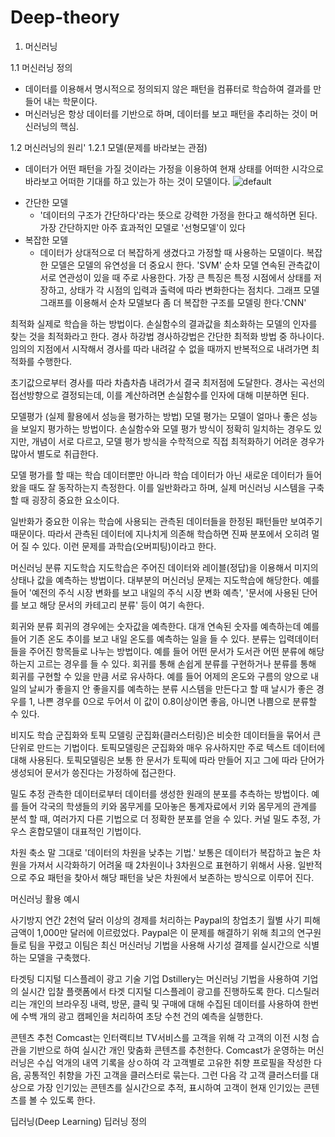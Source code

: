 # Deep-theory
1. 머신러닝

1.1 머신러닝 정의
- 데이터를 이용해서 명시적으로 정의되지 않은 패턴을 컴퓨터로 학습하여 결과를 만들어 내는 학문이다.
- 머신러닝은 항상 데이터를 기반으로 하며, 데이터를 보고 패턴을 추리하는 것이 머신러닝의 핵심.

1.2 머신러닝의 원리'
1.2.1 모델(문제를 바라보는 관점)
- 데이터가 어떤 패턴을 가질 것이라는 가정을 이용하여 현재 상태를 어떠한 시각으로 바라보고 어떠한 기대를 하고 있는가 하는 것이 모델이다.
![default](https://user-images.githubusercontent.com/40047360/43994469-2737733c-9dd8-11e8-981e-4f80c99a7f19.png)

* 간단한 모델
  * '데이터의 구조가 간단하다'라는 뜻으로 강력한 가정을 한다고 해석하면 된다. 가장 간단하지만 아주 효과적인 모델로 '선형모델'이 있다
* 복잡한 모델
  * 데이터가 상대적으로 더 복잡하게 생겼다고 가정할 때 사용하는 모델이다. 복잡한 모델은 모델의 유연성을 더 중요시 한다. 'SVM'
순차 모델
연속된 관측값이 서로 연관성이 있을 때 주로 사용한다. 가장 큰 특징은 특정 시점에서 상태를 저장하고, 상태가 각 시점의 입력과 출력에 따라 변화한다는 점치다.
그래프 모델
그래프를 이용해서 순차 모델보다 좀 더 복잡한 구조를 모델링 한다.'CNN'


최적화
실제로 학습을 하는 방법이다. 손실함수의 결과값을 최소화하는 모델의 인자를 찾는 것을 최적화라고 한다.
경사 하강법
경사하강법은 간단한 최적화 방법 중 하나이다. 임의의 지점에서 시작해서 경사를 따라 내려갈 수 없을 때까지 반복적으로 내려가면 최적화를 수행한다.

초기값으로부터 경사를 따라 차츰차츰 내려가서 결국 최저점에 도달한다. 경사는 곡선의 접선방향으로 결정되는데, 이를 계산하려면 손실함수를 인자에 대해 미분하면 된다.

모델평가 (실제 활용에서 성능을 평가하는 방법)
모델 평가는 모델이 얼마나 좋은 성능을 보일지 평가하는 방법이다. 손실함수와 모델 평가 방식이 정확히 일치하는 경우도 있지만, 개념이 서로 다르고, 모델 평가 방식을 수학적으로 직접 최적화하기 어려운 경우가 많아서 별도로 취급한다.

모델 평가를 할 때는 학습 데이터뿐만 아니라 학습 데이터가 아닌 새로운 데이터가 들어 왔을 때도 잘 동작하는지 측정한다. 이를 일반화라고 하며, 실제 머신러닝 시스템을 구축할 때 굉장히 중요한 요소이다.

일반화가 중요한 이유는 학습에 사용되는 관측된 데이터들을 한정된 패턴들만 보여주기 때문이다. 따라서 관측된 데이터에 지나치게 의존해 학습하면 진짜 분포에서 오히려 멀어 질 수 있다. 이런 문제를 과학습(오버피팅)이라고 한다.

머신러닝 분류
지도학습
지도학습은 주어진 데이터와 레이블(정답)을 이용해서 미지의 상태나 값을 예측하는 방법이다. 대부분의 머신러닝 문제는 지도학습에 해당한다. 예를 들어 '예전의 주식 시장 변화를 보고 내일의 주식 시장 변화 예측', '문서에 사용된 단어를 보고 해당 문서의 카테고리 분류' 등이 여기 속한다.

회귀와 분류
회귀의 경우에는 숫자값을 예측한다. 대개 연속된 숫자를 예측하는데 예를 들어 기존 온도 추이를 보고 내일 온도를 예측하는 일을 들 수 있다.
분류는 입력데이터들을 주어진 항목들로 나누는 방법이다. 예를 들어 어떤 문서가 도서관 어떤 분류에 해당하는지 고르는 경우를 들 수 있다.
회귀를 통해 손쉽게 분류를 구현하거나 분류를 통해 회귀를 구현할 수 있을 만큼 서로 유사하다. 예를 들어 어제의 온도와 구름의 양으로 내일의 날씨가 좋을지 안 좋을지를 예측하는 분류 시스템을 만든다고 할 때 날시가 좋은 경우를 1, 나쁜 경우를 0으로 두어서 이 값이 0.8이상이면 좋음, 아니면 나쁨으로 분류할 수 있다.

비지도 학습
군집화와 토픽 모델링
군집화(클러스터링)은 비슷한 데이터들을 묶어서 큰 단위로 만드는 기법이다. 
토픽모델링은 군집화와 매우 유사하지만 주로 텍스트 데이터에 대해 사용된다. 토픽모델링은 보통 한 문서가 토픽에 따라 만들어 지고 그에 따라 단어가 생성되어 문서가 씅진다는 가정하에 접근한다.

밀도 추정
관측한 데이터로부터 데이터를 생성한 원래의 분포를 추측하는 방법이다. 예를 들어 각국의 학생들의 키와 몸무게를 모아놓은 통계자료에서 키와 몸무게의 관계를 분석 할 때, 여러가지 다른 기법으로 더 정확한 분포를 얻을 수 있다. 커널 밀도 추정, 가우스 혼합모델이 대표적인 기법이다.

차원 축소
말 그대로 '데이터의 차원을 낮추는 기법.' 보통은 데이터가 복잡하고 높은 차원을 가져서 시각화하기 어려울 때 2차원이나 3차원으로 표현하기 위해서 사용. 일반적으로 주요 패턴을 찾아서 해당 패턴을 낮은 차원에서 보존하는 방식으로 이루어 진다.

머신러닝 활용 예시

사기방지
연간 2천억 달러 이상의 경제를 처리하는 Paypal의 창업초기 월별 사기 피해 금액이 1,000만 달러에 이르렀었다. Paypal은 이 문제를 해결하기 위해 최고의 연구원들로 팀을 꾸렸고 이팀은 최신 머신러닝 기법을 사용해 사기성 결제를 실시간으로 식별하는 모델을 구축했다.

타겟팅 디지털 디스플레이
광고 기술 기업 Dstillery는 머신러닝 기법을 사용하여 기업의 실시간 입찰 플랫폼에서 타겟 디지털 디스플레이 광고를 진행하도록 한다. 디스틸러리는 개인의 브라우징 내력, 방문, 클릭 및 구매에 대해 수집된 데이터를 사용하여 한번에 수백 개의 광고 캠페인을 처리하여 초당 수천 건의 예측을 실행한다.

콘텐츠 추천
Comcast는 인터랙티브 TV서비스를 고객을 위해 각 고객의 이전 시청 습관을 기반으로 하여 실시간 개인 맞춤화 콘텐츠를 추천한다. Comcast가 운영하는 머신러닝은 수십 억개의 내역 기록을 상ㅇ하여 각 고객별로 고유한 취향 프로필을 작성한 다음, 공통적인 취향을 가진 고객을 클러스터로 묶는다. 그런 다음 각 고객 클러스터를 대상으로 가장 인기있는 콘텐츠를 실시간으로 추적, 표시하여 고객이 현재 인기있는 콘텐츠를 볼 수 있도록 한다.

딥러닝(Deep Learning)
딥러닝 정의 

